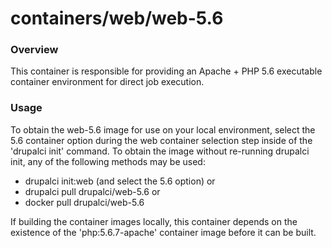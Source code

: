 containers/web/web-5.6
====

### Overview

This container is responsible for providing an Apache + PHP 5.6 executable
container environment for direct job execution.

### Usage

To obtain the web-5.6 image for use on your local environment, select the
5.6 container option during the web container selection step inside of the
'drupalci init' command.  To obtain the image without re-running drupalci init,
any of the following methods may be used:
- drupalci init:web (and select the 5.6 option)
  or
- drupalci pull drupalci/web-5.6
  or
- docker pull drupalci/web-5.6

If building the container images locally, this container depends on the
existence of the 'php:5.6.7-apache' container image before it can be built.
